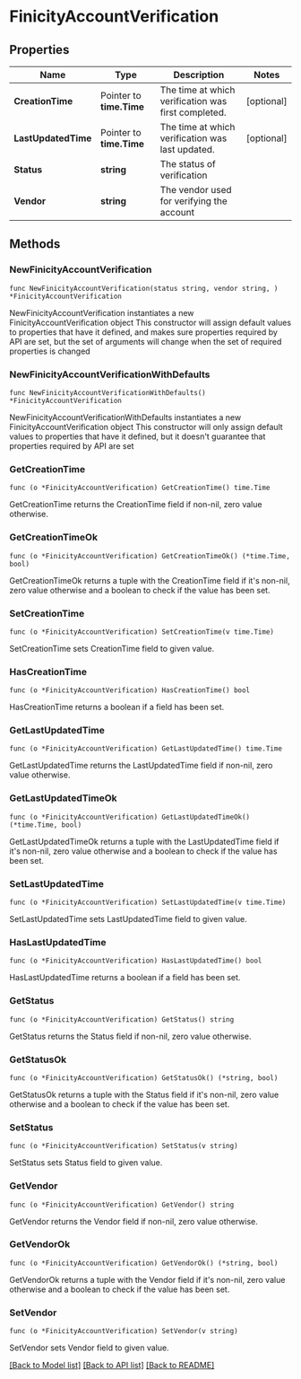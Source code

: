 # FinicityAccountVerification

## Properties

Name | Type | Description | Notes
------------ | ------------- | ------------- | -------------
**CreationTime** | Pointer to **time.Time** | The time at which verification was first completed. | [optional] 
**LastUpdatedTime** | Pointer to **time.Time** | The time at which verification was last updated. | [optional] 
**Status** | **string** | The status of verification | 
**Vendor** | **string** | The vendor used for verifying the account | 

## Methods

### NewFinicityAccountVerification

`func NewFinicityAccountVerification(status string, vendor string, ) *FinicityAccountVerification`

NewFinicityAccountVerification instantiates a new FinicityAccountVerification object
This constructor will assign default values to properties that have it defined,
and makes sure properties required by API are set, but the set of arguments
will change when the set of required properties is changed

### NewFinicityAccountVerificationWithDefaults

`func NewFinicityAccountVerificationWithDefaults() *FinicityAccountVerification`

NewFinicityAccountVerificationWithDefaults instantiates a new FinicityAccountVerification object
This constructor will only assign default values to properties that have it defined,
but it doesn't guarantee that properties required by API are set

### GetCreationTime

`func (o *FinicityAccountVerification) GetCreationTime() time.Time`

GetCreationTime returns the CreationTime field if non-nil, zero value otherwise.

### GetCreationTimeOk

`func (o *FinicityAccountVerification) GetCreationTimeOk() (*time.Time, bool)`

GetCreationTimeOk returns a tuple with the CreationTime field if it's non-nil, zero value otherwise
and a boolean to check if the value has been set.

### SetCreationTime

`func (o *FinicityAccountVerification) SetCreationTime(v time.Time)`

SetCreationTime sets CreationTime field to given value.

### HasCreationTime

`func (o *FinicityAccountVerification) HasCreationTime() bool`

HasCreationTime returns a boolean if a field has been set.

### GetLastUpdatedTime

`func (o *FinicityAccountVerification) GetLastUpdatedTime() time.Time`

GetLastUpdatedTime returns the LastUpdatedTime field if non-nil, zero value otherwise.

### GetLastUpdatedTimeOk

`func (o *FinicityAccountVerification) GetLastUpdatedTimeOk() (*time.Time, bool)`

GetLastUpdatedTimeOk returns a tuple with the LastUpdatedTime field if it's non-nil, zero value otherwise
and a boolean to check if the value has been set.

### SetLastUpdatedTime

`func (o *FinicityAccountVerification) SetLastUpdatedTime(v time.Time)`

SetLastUpdatedTime sets LastUpdatedTime field to given value.

### HasLastUpdatedTime

`func (o *FinicityAccountVerification) HasLastUpdatedTime() bool`

HasLastUpdatedTime returns a boolean if a field has been set.

### GetStatus

`func (o *FinicityAccountVerification) GetStatus() string`

GetStatus returns the Status field if non-nil, zero value otherwise.

### GetStatusOk

`func (o *FinicityAccountVerification) GetStatusOk() (*string, bool)`

GetStatusOk returns a tuple with the Status field if it's non-nil, zero value otherwise
and a boolean to check if the value has been set.

### SetStatus

`func (o *FinicityAccountVerification) SetStatus(v string)`

SetStatus sets Status field to given value.


### GetVendor

`func (o *FinicityAccountVerification) GetVendor() string`

GetVendor returns the Vendor field if non-nil, zero value otherwise.

### GetVendorOk

`func (o *FinicityAccountVerification) GetVendorOk() (*string, bool)`

GetVendorOk returns a tuple with the Vendor field if it's non-nil, zero value otherwise
and a boolean to check if the value has been set.

### SetVendor

`func (o *FinicityAccountVerification) SetVendor(v string)`

SetVendor sets Vendor field to given value.



[[Back to Model list]](../../README.md#documentation-for-models) [[Back to API list]](../../README.md#documentation-for-api-endpoints) [[Back to README]](../../README.md)


